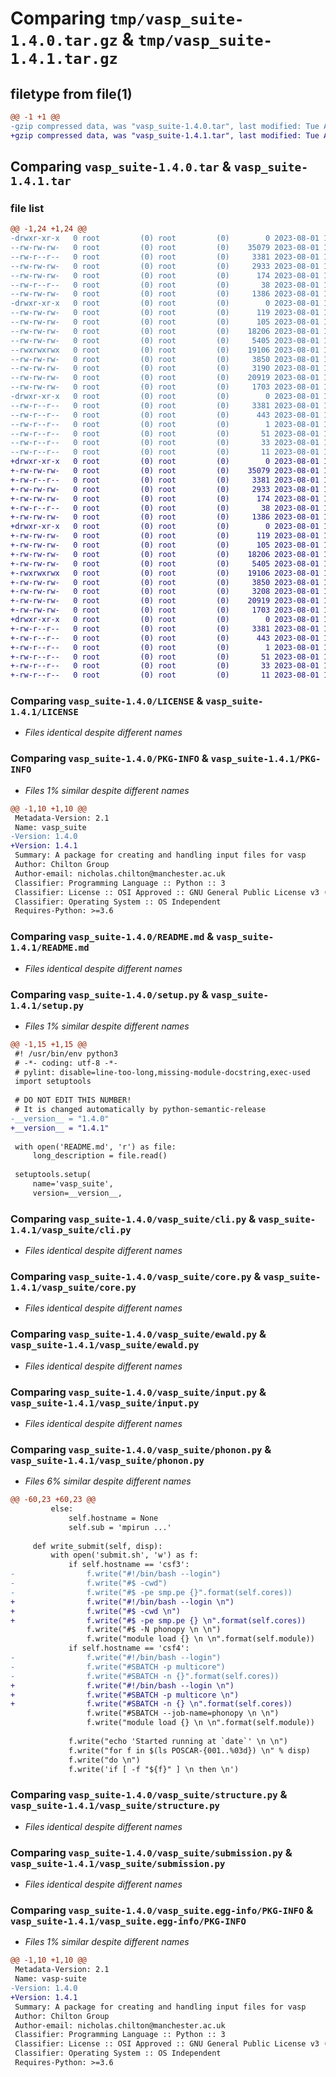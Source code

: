 # Comparing `tmp/vasp_suite-1.4.0.tar.gz` & `tmp/vasp_suite-1.4.1.tar.gz`

## filetype from file(1)

```diff
@@ -1 +1 @@
-gzip compressed data, was "vasp_suite-1.4.0.tar", last modified: Tue Aug  1 13:12:33 2023, max compression
+gzip compressed data, was "vasp_suite-1.4.1.tar", last modified: Tue Aug  1 13:25:01 2023, max compression
```

## Comparing `vasp_suite-1.4.0.tar` & `vasp_suite-1.4.1.tar`

### file list

```diff
@@ -1,24 +1,24 @@
-drwxr-xr-x   0 root         (0) root         (0)        0 2023-08-01 13:12:33.681620 vasp_suite-1.4.0/
--rw-rw-rw-   0 root         (0) root         (0)    35079 2023-08-01 13:12:01.000000 vasp_suite-1.4.0/LICENSE
--rw-r--r--   0 root         (0) root         (0)     3381 2023-08-01 13:12:33.681620 vasp_suite-1.4.0/PKG-INFO
--rw-rw-rw-   0 root         (0) root         (0)     2933 2023-08-01 13:12:01.000000 vasp_suite-1.4.0/README.md
--rw-rw-rw-   0 root         (0) root         (0)      174 2023-08-01 13:12:01.000000 vasp_suite-1.4.0/pyproject.toml
--rw-r--r--   0 root         (0) root         (0)       38 2023-08-01 13:12:33.681620 vasp_suite-1.4.0/setup.cfg
--rw-rw-rw-   0 root         (0) root         (0)     1386 2023-08-01 13:12:31.000000 vasp_suite-1.4.0/setup.py
-drwxr-xr-x   0 root         (0) root         (0)        0 2023-08-01 13:12:33.679620 vasp_suite-1.4.0/vasp_suite/
--rw-rw-rw-   0 root         (0) root         (0)      119 2023-08-01 13:12:01.000000 vasp_suite-1.4.0/vasp_suite/__init__.py
--rw-rw-rw-   0 root         (0) root         (0)      105 2023-08-01 13:12:31.000000 vasp_suite-1.4.0/vasp_suite/__version__.py
--rw-rw-rw-   0 root         (0) root         (0)    18206 2023-08-01 13:12:01.000000 vasp_suite-1.4.0/vasp_suite/cli.py
--rw-rw-rw-   0 root         (0) root         (0)     5405 2023-08-01 13:12:01.000000 vasp_suite-1.4.0/vasp_suite/core.py
--rwxrwxrwx   0 root         (0) root         (0)    19106 2023-08-01 13:12:01.000000 vasp_suite-1.4.0/vasp_suite/ewald.py
--rw-rw-rw-   0 root         (0) root         (0)     3850 2023-08-01 13:12:01.000000 vasp_suite-1.4.0/vasp_suite/input.py
--rw-rw-rw-   0 root         (0) root         (0)     3190 2023-08-01 13:12:01.000000 vasp_suite-1.4.0/vasp_suite/phonon.py
--rw-rw-rw-   0 root         (0) root         (0)    20919 2023-08-01 13:12:01.000000 vasp_suite-1.4.0/vasp_suite/structure.py
--rw-rw-rw-   0 root         (0) root         (0)     1703 2023-08-01 13:12:01.000000 vasp_suite-1.4.0/vasp_suite/submission.py
-drwxr-xr-x   0 root         (0) root         (0)        0 2023-08-01 13:12:33.680620 vasp_suite-1.4.0/vasp_suite.egg-info/
--rw-r--r--   0 root         (0) root         (0)     3381 2023-08-01 13:12:33.000000 vasp_suite-1.4.0/vasp_suite.egg-info/PKG-INFO
--rw-r--r--   0 root         (0) root         (0)      443 2023-08-01 13:12:33.000000 vasp_suite-1.4.0/vasp_suite.egg-info/SOURCES.txt
--rw-r--r--   0 root         (0) root         (0)        1 2023-08-01 13:12:33.000000 vasp_suite-1.4.0/vasp_suite.egg-info/dependency_links.txt
--rw-r--r--   0 root         (0) root         (0)       51 2023-08-01 13:12:33.000000 vasp_suite-1.4.0/vasp_suite.egg-info/entry_points.txt
--rw-r--r--   0 root         (0) root         (0)       33 2023-08-01 13:12:33.000000 vasp_suite-1.4.0/vasp_suite.egg-info/requires.txt
--rw-r--r--   0 root         (0) root         (0)       11 2023-08-01 13:12:33.000000 vasp_suite-1.4.0/vasp_suite.egg-info/top_level.txt
+drwxr-xr-x   0 root         (0) root         (0)        0 2023-08-01 13:25:01.621911 vasp_suite-1.4.1/
+-rw-rw-rw-   0 root         (0) root         (0)    35079 2023-08-01 13:24:28.000000 vasp_suite-1.4.1/LICENSE
+-rw-r--r--   0 root         (0) root         (0)     3381 2023-08-01 13:25:01.620911 vasp_suite-1.4.1/PKG-INFO
+-rw-rw-rw-   0 root         (0) root         (0)     2933 2023-08-01 13:24:28.000000 vasp_suite-1.4.1/README.md
+-rw-rw-rw-   0 root         (0) root         (0)      174 2023-08-01 13:24:28.000000 vasp_suite-1.4.1/pyproject.toml
+-rw-r--r--   0 root         (0) root         (0)       38 2023-08-01 13:25:01.621911 vasp_suite-1.4.1/setup.cfg
+-rw-rw-rw-   0 root         (0) root         (0)     1386 2023-08-01 13:24:59.000000 vasp_suite-1.4.1/setup.py
+drwxr-xr-x   0 root         (0) root         (0)        0 2023-08-01 13:25:01.619911 vasp_suite-1.4.1/vasp_suite/
+-rw-rw-rw-   0 root         (0) root         (0)      119 2023-08-01 13:24:28.000000 vasp_suite-1.4.1/vasp_suite/__init__.py
+-rw-rw-rw-   0 root         (0) root         (0)      105 2023-08-01 13:24:59.000000 vasp_suite-1.4.1/vasp_suite/__version__.py
+-rw-rw-rw-   0 root         (0) root         (0)    18206 2023-08-01 13:24:28.000000 vasp_suite-1.4.1/vasp_suite/cli.py
+-rw-rw-rw-   0 root         (0) root         (0)     5405 2023-08-01 13:24:28.000000 vasp_suite-1.4.1/vasp_suite/core.py
+-rwxrwxrwx   0 root         (0) root         (0)    19106 2023-08-01 13:24:28.000000 vasp_suite-1.4.1/vasp_suite/ewald.py
+-rw-rw-rw-   0 root         (0) root         (0)     3850 2023-08-01 13:24:28.000000 vasp_suite-1.4.1/vasp_suite/input.py
+-rw-rw-rw-   0 root         (0) root         (0)     3208 2023-08-01 13:24:28.000000 vasp_suite-1.4.1/vasp_suite/phonon.py
+-rw-rw-rw-   0 root         (0) root         (0)    20919 2023-08-01 13:24:28.000000 vasp_suite-1.4.1/vasp_suite/structure.py
+-rw-rw-rw-   0 root         (0) root         (0)     1703 2023-08-01 13:24:28.000000 vasp_suite-1.4.1/vasp_suite/submission.py
+drwxr-xr-x   0 root         (0) root         (0)        0 2023-08-01 13:25:01.620911 vasp_suite-1.4.1/vasp_suite.egg-info/
+-rw-r--r--   0 root         (0) root         (0)     3381 2023-08-01 13:25:01.000000 vasp_suite-1.4.1/vasp_suite.egg-info/PKG-INFO
+-rw-r--r--   0 root         (0) root         (0)      443 2023-08-01 13:25:01.000000 vasp_suite-1.4.1/vasp_suite.egg-info/SOURCES.txt
+-rw-r--r--   0 root         (0) root         (0)        1 2023-08-01 13:25:01.000000 vasp_suite-1.4.1/vasp_suite.egg-info/dependency_links.txt
+-rw-r--r--   0 root         (0) root         (0)       51 2023-08-01 13:25:01.000000 vasp_suite-1.4.1/vasp_suite.egg-info/entry_points.txt
+-rw-r--r--   0 root         (0) root         (0)       33 2023-08-01 13:25:01.000000 vasp_suite-1.4.1/vasp_suite.egg-info/requires.txt
+-rw-r--r--   0 root         (0) root         (0)       11 2023-08-01 13:25:01.000000 vasp_suite-1.4.1/vasp_suite.egg-info/top_level.txt
```

### Comparing `vasp_suite-1.4.0/LICENSE` & `vasp_suite-1.4.1/LICENSE`

 * *Files identical despite different names*

### Comparing `vasp_suite-1.4.0/PKG-INFO` & `vasp_suite-1.4.1/PKG-INFO`

 * *Files 1% similar despite different names*

```diff
@@ -1,10 +1,10 @@
 Metadata-Version: 2.1
 Name: vasp_suite
-Version: 1.4.0
+Version: 1.4.1
 Summary: A package for creating and handling input files for vasp
 Author: Chilton Group
 Author-email: nicholas.chilton@manchester.ac.uk
 Classifier: Programming Language :: Python :: 3
 Classifier: License :: OSI Approved :: GNU General Public License v3 (GPLv3)
 Classifier: Operating System :: OS Independent
 Requires-Python: >=3.6
```

### Comparing `vasp_suite-1.4.0/README.md` & `vasp_suite-1.4.1/README.md`

 * *Files identical despite different names*

### Comparing `vasp_suite-1.4.0/setup.py` & `vasp_suite-1.4.1/setup.py`

 * *Files 1% similar despite different names*

```diff
@@ -1,15 +1,15 @@
 #! /usr/bin/env python3
 # -*- coding: utf-8 -*-
 # pylint: disable=line-too-long,missing-module-docstring,exec-used
 import setuptools
 
 # DO NOT EDIT THIS NUMBER!
 # It is changed automatically by python-semantic-release
-__version__ = "1.4.0"
+__version__ = "1.4.1"
 
 with open('README.md', 'r') as file:
     long_description = file.read()
 
 setuptools.setup(
     name='vasp_suite',
     version=__version__,
```

### Comparing `vasp_suite-1.4.0/vasp_suite/cli.py` & `vasp_suite-1.4.1/vasp_suite/cli.py`

 * *Files identical despite different names*

### Comparing `vasp_suite-1.4.0/vasp_suite/core.py` & `vasp_suite-1.4.1/vasp_suite/core.py`

 * *Files identical despite different names*

### Comparing `vasp_suite-1.4.0/vasp_suite/ewald.py` & `vasp_suite-1.4.1/vasp_suite/ewald.py`

 * *Files identical despite different names*

### Comparing `vasp_suite-1.4.0/vasp_suite/input.py` & `vasp_suite-1.4.1/vasp_suite/input.py`

 * *Files identical despite different names*

### Comparing `vasp_suite-1.4.0/vasp_suite/phonon.py` & `vasp_suite-1.4.1/vasp_suite/phonon.py`

 * *Files 6% similar despite different names*

```diff
@@ -60,23 +60,23 @@
         else:
             self.hostname = None
             self.sub = 'mpirun ...'
 
     def write_submit(self, disp):
         with open('submit.sh', 'w') as f:
             if self.hostname == 'csf3':
-                f.write("#!/bin/bash --login")
-                f.write("#$ -cwd")
-                f.write("#$ -pe smp.pe {}".format(self.cores))
+                f.write("#!/bin/bash --login \n")
+                f.write("#$ -cwd \n")
+                f.write("#$ -pe smp.pe {} \n".format(self.cores))
                 f.write("#$ -N phonopy \n \n")
                 f.write("module load {} \n \n".format(self.module))
             if self.hostname == 'csf4':
-                f.write("#!/bin/bash --login")
-                f.write("#SBATCH -p multicore")
-                f.write("#SBATCH -n {}".format(self.cores))
+                f.write("#!/bin/bash --login \n")
+                f.write("#SBATCH -p multicore \n")
+                f.write("#SBATCH -n {} \n".format(self.cores))
                 f.write("#SBATCH --job-name=phonopy \n \n")
                 f.write("module load {} \n \n".format(self.module))
 
             f.write("echo 'Started running at `date`' \n \n")
             f.write("for f in $(ls POSCAR-{001..%03d}) \n" % disp)
             f.write("do \n")
             f.write('if [ -f "${f}" ] \n then \n')
```

### Comparing `vasp_suite-1.4.0/vasp_suite/structure.py` & `vasp_suite-1.4.1/vasp_suite/structure.py`

 * *Files identical despite different names*

### Comparing `vasp_suite-1.4.0/vasp_suite/submission.py` & `vasp_suite-1.4.1/vasp_suite/submission.py`

 * *Files identical despite different names*

### Comparing `vasp_suite-1.4.0/vasp_suite.egg-info/PKG-INFO` & `vasp_suite-1.4.1/vasp_suite.egg-info/PKG-INFO`

 * *Files 1% similar despite different names*

```diff
@@ -1,10 +1,10 @@
 Metadata-Version: 2.1
 Name: vasp-suite
-Version: 1.4.0
+Version: 1.4.1
 Summary: A package for creating and handling input files for vasp
 Author: Chilton Group
 Author-email: nicholas.chilton@manchester.ac.uk
 Classifier: Programming Language :: Python :: 3
 Classifier: License :: OSI Approved :: GNU General Public License v3 (GPLv3)
 Classifier: Operating System :: OS Independent
 Requires-Python: >=3.6
```

